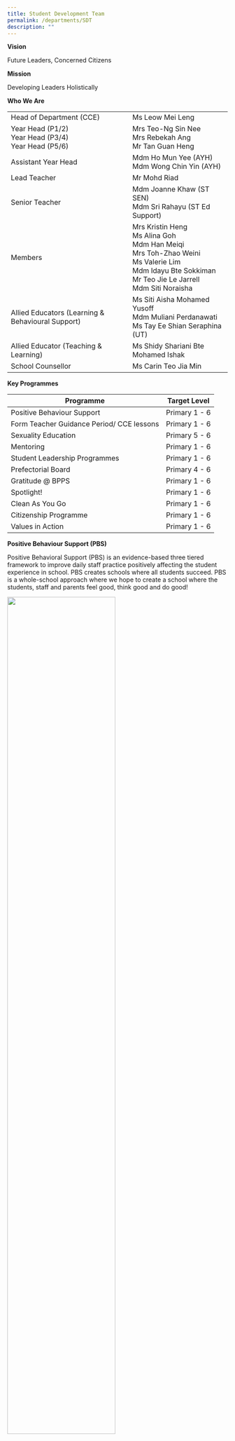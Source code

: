```yaml
---
title: Student Development Team
permalink: /departments/SDT
description: ""
---
```

**Vision**

Future Leaders, Concerned Citizens

**Mission**

Developing Leaders Holistically

**Who We Are**

|  |  | 
| -------- | -------- | 
| Head of Department (CCE)     | Ms Leow Mei Leng     | 
|Year Head (P1/2) <br>Year Head (P3/4)<br>Year Head (P5/6)|Mrs Teo-Ng Sin Nee<br>Mrs Rebekah Ang<br>Mr Tan Guan Heng|
|Assistant Year Head|Mdm Ho Mun Yee (AYH)<br>Mdm Wong Chin Yin (AYH) |
|Lead Teacher |Mr Mohd Riad|
|Senior Teacher|Mdm Joanne Khaw (ST SEN)<br>Mdm Sri Rahayu (ST Ed Support) |
|Members|Mrs Kristin Heng <br>Ms Alina Goh<br>Mdm Han Meiqi<br>Mrs Toh-Zhao Weini<br>Ms Valerie Lim<br>Mdm Idayu Bte Sokkiman <br>Mr Teo Jie Le Jarrell <br>Mdm Siti Noraisha|
|Allied Educators (Learning & Behavioural Support)|Ms Siti Aisha Mohamed Yusoff<br>Mdm Muliani Perdanawati<br>Ms Tay Ee Shian Seraphina (UT)|
|Allied Educator (Teaching & Learning)	|Ms Shidy Shariani Bte Mohamed Ishak
|School Counsellor|Ms Carin Teo Jia Min|

**Key Programmes**



|  Programme | Target Level| 
| -------- | -------- | 
|Positive Behaviour Support|Primary 1 - 6|
|Form Teacher Guidance Period/ CCE lessons|Primary 1 - 6|
|Sexuality Education|Primary 5 - 6|
|Mentoring|Primary 1 - 6|
|Student Leadership Programmes|Primary 1 - 6|
|Prefectorial Board|Primary 4 - 6 |
|Gratitude @ BPPS|Primary 1 - 6 |
|Spotlight!|Primary 1 - 6|
|Clean As You Go|Primary 1 - 6 |
|Citizenship Programme|Primary 1 - 6 |
|Values in Action|Primary 1 - 6|


**Positive Behaviour Support (PBS)**


Positive Behavioral Support (PBS) is an evidence-based three tiered framework to improve daily staff practice positively affecting the student experience in school. PBS creates schools where all students succeed. PBS is a whole-school approach where we hope to create a school where the students, staff and parents feel good, think good and do good!

<img src="/images/PBS.png" 
     style="width:70%">
		 
Positive Behaviour Support looks at creating tiered-support for the students to support their development. Children who require more support are given more support to enable them to achieve their best.

![](/images/PBS%20Pyramid.png)

There are 5 key elements which drive the programmes in Student Development Team. They are Relationships, Recognition, Reflection, Role-modelling and Active Teaching & Learning of values and behaviour.

![](/images/5R.png)

PBS also looks beyond just addressing behaviour but also to delve into the thinking and the emotions of our students. 

![](/images/PBS%20Gear.png)

How to be a PBS parent?

![](/images/PBS%20Parent.png)

Behavior Matrix for all students



| Location| Show Respect | Be Responsible  | 
| -------- | -------- | -------- |
| Classrooms | Listen to your teachers’ instructions<br>Raise your hand before your speak<br>Speak kind words   | Stay seated<br>Keeps your hands, feet and objects to yourself<br>Put in effort to do your work diligently  |
|Hall/ISH<br>(Assembly)|Be seated<br>Listen to the presentation<br>Clap after a presentation<br>Respond kindly|Remain quiet<br>Read while waiting<br>Keep hands, feet and objects to yourself|
|Canteen<br>(Recess assembly)|Respond to the canteen routine<br>Reflect when sent to the round tables<br>Stop, Look, Listen when the teacher speaks|Role model good behaviour to friends<br>Practise ME Time<br>Walk quietly out of the canteen
|Learning Journey|Stop, Think, Act<br>Stop, Look, Listen when someone is speaking to you<br>Follow instructions strictly<br>Remind peers about good behaviour|Walk from point to point<br>Stay cool & calm<br>Be careful of your surroundings<br>Take care of your belongings<br>Keep the place litter-free
|Corridor|Walk quietly<br>Greet teachers and staff<br>Keep to your left|Pick up litter<br>Move briskly<br>Place bags neatly
|Transition|Move only to your next lesson venue<br>Move and wait quietly<br>Keep the classrooms clean|Move to your next class in 3 min<br>Always be seated in the class<br>Read silently while waiting
|Toilet|Respect others’ space<br>Keep quiet<br>Keep the toilet litter-free<br>Return to class quickly|Walk<br>Flush after use<br>Save paper and water<br>Wash your hands with soap
|Library|Greet the librarian<br>Maintain silence and READ
<br>Queue to borrow<br>Place bags neatly outside|Keeps food and drinks out<br>Return books on time<br>Keep the library clean<br>Handle the books with care
|Bus|Listen to your bus attendant and driver<br>Keep your hands/feet and objects to yourself<br>Keep volume low|Be seated<br>Put on your seatbelts<br>Keep the bus clean
|Computer/ Science laboratories|Listen to your teachers’ instructions<br>Keep volume low|Keep food and drinks out<br>Keep the labs clean

**Possible logical consequences**

Complete reflection

Verbal warning

Conference with teacher

Conference with Year Head

Conference with HOD Student Development

Parent Teacher conference

Removal of privileges

Warning letter

Corrective work

Class or school presentation

 

**Serious offences committed may result in the following consequences:**

In-school suspension

Out-of-school suspension

Compensation or restitution

Lowering of conduct grade

Involvement of external agencies

 

 

**The school reserves the right to take other necessary actions in the best interests of our students, staff and the community.**